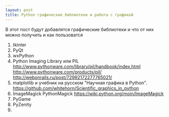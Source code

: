 ```yaml
---
layout: post
title: Python графические библиотеки и работа с графикой 
---
```

В этот пост будут добавлятся графические библиотеки и что от них можно получить и как пользоватся 

1. tkinter
2. PyQt
3. wxPython
4. Python Imaging Library или PIL 
  http://www.pythonware.com/library/pil/handbook/index.html  
  http://www.pythonware.com/products/pil/
  http://webonrails.ru/post/72992172277765021/
5. matplotlib и учебник на русском  "Научная графика в Python". https://github.com/whitehorn/Scientific_graphics_in_python
6. ImageMagick PythonMagick
  https://wiki.python.org/moin/ImageMagick
7. PyGame
8. PyZenity 
9. 
